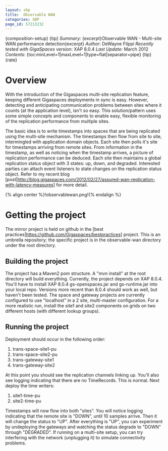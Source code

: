 ```yaml
---
layout: sbp
title:  Observable WAN
categories: SBP
page_id: 57213232
---
```


{composition-setup}
{tip}
*Summary:* {excerpt}Observable WAN - Multi-site WAN performance detection{excerpt}
*Author*: DeWayne Filppi
*Recently tested with GigaSpaces version*: XAP 8.0.4
*Last Update:* March 2012
*Contents:*
{toc:minLevel=1|maxLevel=1|type=flat|separator=pipe}
{tip}
{rate}

# Overview
With the introduction of the Gigaspaces multi-site replication feature, keeping different Gigaspaces deployments in sync is easy.  However, detecting and anticipating communication problems between sites where it counts (at the application level), isn't so easy.  This solution/pattern uses some simple concepts and components to enable easy, flexible monitoring of the replication performance from multiple sites.

The basic idea is to write timestamps into spaces that are being replicated using the multi-site mechanism. The timestamps then flow from site to site, intermingled with application domain objects.  Each site then polls it's site for timestamps arriving from remote sites.  From information in the timestamp, as well as noticing when the timestamp arrives, a picture of replication performance can be deduced.  Each site then maintains a global replication status object with 3 states: up, down, and degraded.  Interested parties can attach event listeners to state changes on the replication status object.  Refer to my recent blog [post|http://blog.gigaspaces.com/2012/02/27/assured-wan-replication-with-latency-measures] for more detail.

{% align center %}!observablewan.png!{% endalign %}

# Getting the project
The mirror project is held on github in the [best practices|https://github.com/Gigaspaces/bestpractices] project. This is an umbrella repository; the specific project is in the observable-wan directory under the root directory.

## Building the project

The project has a Maven2 pom structure.  A "mvn install" at the root directory will build everything.  Currently, the project depends on XAP 8.0.4.  You'll have to install XAP 8.0.4 gs-openspaces.jar and gs-runtime.jar into your local repo.  Versions more recent than 8.0.4 should work as well, but haven't been tested.  The space and gateway projects are currently configured to use "localhost" in a 2 site, multi-master configuration.  For a more realistic run, install the site1 and site2 components on grids on two different hosts (with different lookup groups).

## Running the project

Deployment should occur in the following order:

1. trans-space-site1-pu
2. trans-space-site2-pu
3. trans-gateway-site1
4. trans-gateway-site2

At this point you should see the replication channels linking up.  You'll also see logging indicating that there are no TimeRecords.  This is normal.  Next deploy the time writers:

1. site1-time-pu
2. site2-time-pu

Timestamps will now flow into both "sites". You will notice logging indicating that the remote site is "DOWN", until 10 samples arrive.  Then it will change the status to "UP".  After everything is "UP", you can experiment by undeploying the gateways and watching the status degrade to "DOWN" through "DEGRADED".  If running on a multi-site setup, you can try interfering with the network (unplugging it) to simulate connectivity problems.